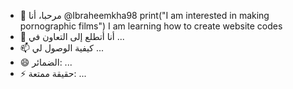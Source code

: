 - 👋 مرحبا، أنا @Ibraheemkha98
  print("I am interested in making pornographic films")
  I am learning how to create website codes
- 💞️ أنا أتطلع إلى التعاون في ...
- 📫 كيفية الوصول لي ...
- 😄 الضمائر: ...
- ⚡ حقيقة ممتعة: ...

<!---
Ibraheemkha98 / Ibraheemkha98 هو مستودع ✨ خاص ✨ لأن "README.md" (هذا الملف) يظهر على ملفك الشخصي GitHub.
يمكنك النقر فوق رابط المعاينة لإلقاء نظرة على التغييرات الخاصة بك.
--->
